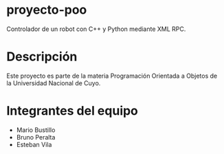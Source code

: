 # proyecto-poo
Controlador de un robot con C++ y Python mediante XML RPC.

# Descripción

Este proyecto es parte de la materia Programación Orientada a Objetos de la Universidad Nacional de Cuyo.

# Integrantes del equipo
- Mario Bustillo
- Bruno Peralta
- Esteban Vila